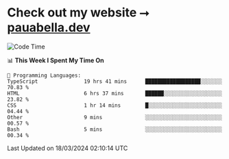 # Check out my website ⭢ [pauabella.dev](https://pauabella.dev)

<!--START_SECTION:waka-->
![Code Time](http://img.shields.io/badge/Code%20Time-3%2C113%20hrs%201%20min-blue)

📊 **This Week I Spent My Time On** 

```text
💬 Programming Languages: 
TypeScript               19 hrs 41 mins      ██████████████████░░░░░░░   70.83 % 
HTML                     6 hrs 37 mins       ██████░░░░░░░░░░░░░░░░░░░   23.82 % 
CSS                      1 hr 14 mins        █░░░░░░░░░░░░░░░░░░░░░░░░   04.44 % 
Other                    9 mins              ░░░░░░░░░░░░░░░░░░░░░░░░░   00.57 % 
Bash                     5 mins              ░░░░░░░░░░░░░░░░░░░░░░░░░   00.34 % 
```


 Last Updated on 18/03/2024 02:10:14 UTC
<!--END_SECTION:waka-->
